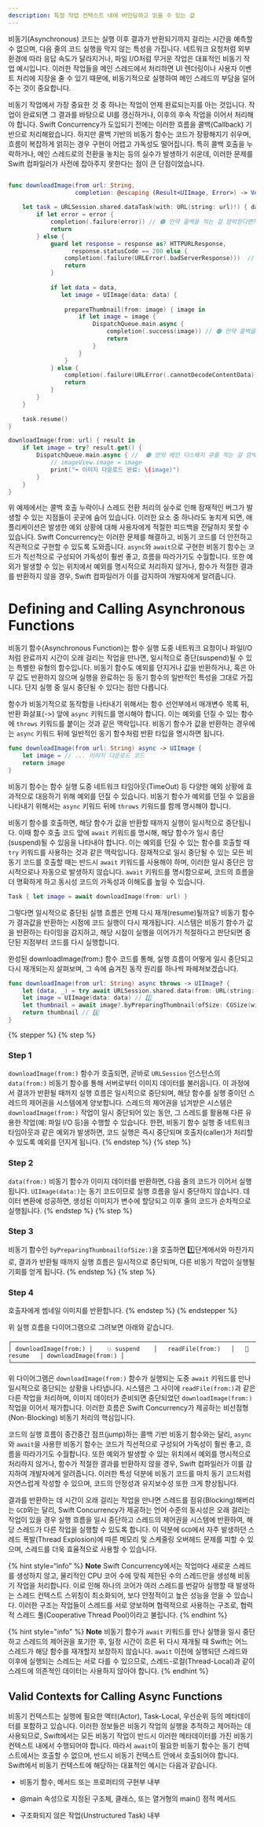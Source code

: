 ```yaml
---
description: 특정 작업 컨텍스트 내에 바인딩하고 읽을 수 있는 값
---
```


비동기(Asynchronous) 코드는 실행 이후 결과가 반환되기까지 걸리는 시간을 예측할 수 없으며, 다음 줄의 코드 실행을 막지 않는 특성을 가집니다. 네트워크 요청처럼 외부 환경에 따라 응답 속도가 달라지거나, 파일 I/O처럼 무거운 작업은 대표적인 비동기 작업 예시입니다. 이러한 작업들을 메인 스레드에서 처리하면 UI 렌더링이나 사용자 이벤트 처리에 지장을 줄 수 있기 때문에, 비동기적으로 실행하여 메인 스레드의 부담을 덜어주는 것이 중요합니다.

비동기 작업에서 가장 중요한 것 중 하나는 작업이 언제 완료되는지를 아는 것입니다. 작업이 완료되면 그 결과를 바탕으로 UI를 갱신하거나, 이후의 후속 작업을 이어서 처리해야 합니다. Swift Concurrency가 도입되기 전에는 이러한 흐름을 콜백(Callback) 기반으로 처리해왔습니다. 하지만 콜백 기반의 비동기 함수는 코드가 장황해지기 쉬우며, 흐름이 복잡하게 얽히는 경우 구현이 어렵고 가독성도 떨어집니다. 특히 콜백 호출을 누락하거나, 메인 스레드로의 전환을 놓치는 등의 실수가 발생하기 쉬운데, 이러한 문제를 Swift 컴파일러가 사전에 잡아주지 못한다는 점이 큰 단점이었습니다.


```swift

func downloadImage(from url: String,
                   completion: @escaping (Result<UIImage, Error>) -> Void) {
    
    let task = URLSession.shared.dataTask(with: URL(string: url)!) { data, response, error in
        if let error = error {
            completion(.failure(error)) // 🟠 만약 콜백을 적는 걸 깜박한다면?
            return
        } else {
            guard let response = response as? HTTPURLResponse,
                  response.statusCode == 200 else {
                completion(.failure(URLError(.badServerResponse)))  // 🟠 만약 콜백을 적는 걸 깜박한다면?
                return
            }
            
            if let data = data,
               let image = UIImage(data: data) {
                
                prepareThumbnail(from: image) { image in
                    if let image = image {
                        DispatchQueue.main.async {
                            completion(.success(image)) // 🟠 만약 콜백을 적는 걸 깜박한다면?
                            return
                        }
                    }
                }
            } else {
                completion(.failure(URLError(.cannotDecodeContentData)))  // 🟠 만약 콜백을 적는 걸 깜박한다면?
                return
            }
        }
    }
    
    task.resume()
}

downloadImage(from: url) { result in
    if let image = try? result.get() {
        DispatchQueue.main.async { //  🟠 만약 메인 디스패치 큐를 적는 걸 깜박한다면?
            // imageView.image = image
            print("➡️ 이미지 다운로드 완료: \(image)")
        }
    }
}
```

위 예제에서는 콜백 호출 누락이나 스레드 전환 처리의 실수로 인해 잠재적인 버그가 발생할 수 있는 지점들이 곳곳에 숨어 있습니다. 이러한 요소 중 하나라도 놓치게 되면, 애플리케이션은 발생한 예외 상황에 대해 사용자에게 적절한 피드백을 전달하지 못할 수 있습니다. Swift Concurrency는 이러한 문제를 해결하고, 비동기 코드를 더 안전하고 직관적으로 구현할 수 있도록 도와줍니다. `async`와 `await`으로 구현한 비동기 함수는 코드가 직선적으로 구성되어 가독성이 훨씬 좋고, 흐름을 따라가기도 수월합니다. 또한 예외가 발생할 수 있는 위치에서 예외를 명시적으로 처리하지 않거나, 함수가 적절한 결과를 반환하지 않을 경우, Swift 컴파일러가 이를 감지하여 개발자에게 알려줍니다.


# Defining and Calling Asynchronous Functions

비동기 함수(Asynchronous Function)는 함수 실행 도중 네트워크 요청이나 파일I/O처럼 완료까지 시간이 오래 걸리는 작업을 만나면, 일시적으로 중단(suspend)될 수 있는 특별한 유형의 함수입니다. 비동기 함수도 예외를 던지거나 값을 반환하거나, 혹은 아무 값도 반환하지 않으며 실행을 완료하는 등 동기 함수의 일반적인 특성을 그대로 가집니다. 단지 실행 중 일시 중단될 수 있다는 점만 다릅니다.

함수가 비동기적으로 동작함을 나타내기 위해서는 함수 선언부에서 매개변수 목록 뒤, 반환 화살표(->) 앞에 `async` 키워드를 명시해야 합니다. 이는 예외를 던질 수 있는 함수에 `throws` 키워드를 붙이는 것과 같은 맥락입니다. 비동기 함수가 값을 반환하는 경우에는 `async` 키워드 뒤에 일반적인 동기 함수처럼 반환 타입을 명시하면 됩니다.

```swift
func downloadImage(from url: String) async -> UIImage {
    let image = // ... 이미지 다운로드 코드
    return image
}
```

비동기 함수는 함수 실행 도중 네트워크 타임아웃(TimeOut) 등 다양한 예외 상황에 효과적으로 대응하기 위해 예외를 던질 수 있습니다. 비동기 함수가 예외를 던질 수 있음을 나타내기 위해서는 `async` 키워드 뒤에 `throws` 키워드를 함께 명시해야 합니다.

비동기 함수를 호출하면, 해당 함수가 값을 반환할 때까지 실행이 일시적으로 중단됩니다. 이때 함수 호출 코드 앞에 `await` 키워드를 명시해, 해당 함수가 일시 중단(suspend)될 수 있음을 나타내야 합니다. 이는 예외를 던질 수 있는 함수를 호출할 때 `try` 키워드를 사용하는 것과 같은 맥락입니다. 잠재적으로 일시 중단될 수 있는 모든 비동기 코드를 호출할 때는 반드시 `await` 키워드를 사용해야 하며, 이러한 일시 중단은 암시적으로나 자동으로 발생하지 않습니다. `await` 키워드를 명시함으로써, 코드의 흐름을 더 명확하게 하고 동시성 코드의 가독성과 이해도를 높일 수 있습니다.

```swift
Task { let image = await downloadImage(from: url) }
```

그렇다면 일시적으로 중단된 실행 흐름은 언제 다시 재개(resume)될까요? 비동기 함수가 결과값을 반환하는 시점에 코드 실행이 다시 재개됩니다. 시스템은 비동기 함수가 값을 반환하는 타이밍을 감지하고, 해당 시점이 실행을 이어가기 적절하다고 판단되면 중단된 지점부터 코드를 다시 실행합니다.

완성된 downloadImage(from:) 함수 코드를 통해, 실행 흐름이 어떻게 일시 중단되고 다시 재개되는지 살펴보며, 그 속에 숨겨진 동작 원리를 하나씩 파헤쳐보겠습니다.

```swift
func downloadImage(from url: String) async throws -> UIImage? {
    let (data, _) = try await URLSession.shared.data(from: URL(string: url)!) // 1️⃣
    let image = UIImage(data: data) // 2️⃣
    let thumbnail = await image?.byPreparingThumbnail(ofSize: CGSize(width: 50, height: 50)) // 3️⃣
    return thumbnail // 4️⃣
}
```

{% stepper %}
{% step %}
### Step 1
`downloadImage(from:)` 함수가 호출되면, 곧바로 `URLSession` 인스턴스의 `data(from:)` 비동기 함수를 통해 서버로부터 이미지 데이터를 불러옵니다. 이 과정에서 결과가 반환될 때까지 실행 흐름은 일시적으로 중단되며, 해당 함수를 실행 중이던 스레드의 제어권을 시스템에게 양보합니다. 스레드의 제어권을 넘겨받은 시스템은 `downloadImage(from:)` 작업이 일시 중단되어 있는 동안, 그 스레드를 활용해 다른 유용한 작업(예: 파일 I/O 등)을 수행할 수 있습니다. 한편, 비동기 함수 실행 중 네트워크 타임아웃과 같은 예외가 발생하면, 코드 실행은 즉시 중단되며 호출자(caller)가 처리할 수 있도록 예외를 던지게 됩니다.
{% endstep %}
{% step %}
### Step 2
`data(from:)` 비동기 함수가 이미지 데이터를 반환하면, 다음 줄의 코드가 이어서 실행됩니다. `UIImage(data:)`는 동기 코드이므로 실행 흐름을 일시 중단하지 않습니다. 데이터 변환에 성공하면, 생성된 이미지가 변수에 할당되고 이후 줄의 코드가 순차적으로 실행됩니다.
{% endstep %}
{% step %}
### Step 3
비동기 함수인 `byPreparingThumbnail(ofSize:)`을 호출하면 1️⃣단계에서와 마찬가지로, 결과가 반환될 때까지 실행 흐름은 일시적으로 중단되며, 다른 비동기 작업이 실행될 기회를 얻게 됩니다.
{% endstep %}
{% step %}
### Step 4
호출자에게 썸네일 이미지를 반환합니다. 
{% endstep %}
{% endstepper %}

위 실행 흐름을 다이어그램으로 그려보면 아래와 같습니다.

```
┌──────────────────────────────────────────────────────────────────────────────────────────────────────┐
│ downloadImage(from:) │    💥 suspend    │   readFile(from:)   │   💨 resume   │ downloadImage(from:) │
└──────────────────────────────────────────────────────────────────────────────────────────────────────┘
```

위 다이어그램은 `downloadImage(from:)` 함수가 실행되는 도중 `await` 키워드를 만나 일시적으로 중단되는 상황을 나타냅니다. 시스템은 그 사이에 `readFile(from:)`과 같은 다른 작업을 처리하며, 이미지 데이터가 준비되면 중단되었던 `downloadImage(from:)` 작업을 이어서 재가합니다. 이러한 흐름은 Swift Concurrency가 제공하는 비선점형(Non-Blocking) 비동기 처리의 핵심입니다. 

코드의 실행 흐름이 중간중간 점프(jump)하는 콜백 기반 비동기 함수와는 달리, `async`와 `await`을 사용한 비동기 함수는 코드가 직선적으로 구성되어 가독성이 훨씬 좋고, 흐름을 따라가기도 수월합니다. 또한 예외가 발생할 수 있는 위치에서 예외를 명시적으로 처리하지 않거나, 함수가 적절한 결과를 반환하지 않을 경우, Swift 컴파일러가 이를 감지하여 개발자에게 알려줍니다. 이러한 특성 덕분에 비동기 코드를 마치 동기 코드처럼 자연스럽게 작성할 수 있으며, 코드의 안정성과 유지보수성 또한 크게 향상됩니다.

결과를 반환하는 데 시간이 오래 걸리는 작업을 만나면 스레드를 점유(Blocking)해버리는 `GCD`와는 달리, Swift Concurrency가 제공하는 언어 수준의 동시성은 오래 걸리는 작업이 있을 경우 실행 흐름을 일시 중단하고 스레드의 제어권을 시스템에 반환하여, 해당 스레드가 다른 작업을 실행할 수 있도록 합니다. 이 덕분에 `GCD`에서 자주 발생하던 스레드 폭발(Thread Explosion)에 따른 메모리 및 스케줄링 오버헤드 문제를 피할 수 있으며, 스레드를 더욱 효율적으로 사용할 수 있습니다. 

{% hint style=“info” %}
**Note**
Swift Concurrency에서는 작업마다 새로운 스레드를 생성하지 않고, 물리적인 CPU 코어 수에 맞춰 제한된 수의 스레드만을 생성해 비동기 작업을 처리합니다. 이로 인해 하나의 코어가 여러 스레드를 번갈아 실행할 때 발생하는 스레드 컨텍스트 스위칭이 최소화되어, 보다 안정적이고 높은 성능을 얻을 수 있습니다. 이러한 구조는 작업들이 스레드를 서로 양보하며 협력적으로 사용하는 구조로, 협력적 스레드 풀(Cooperative Thread Pool)이라고 불립니다.
{% endhint %}

{% hint style="info" %}
**Note** 비동기 함수가 `await` 키워드를 만나 실행을 일시 중단하고 스레드의 제어권을 포기한 후, 일정 시간이 흐른 뒤 다시 재개될 때 Swift는 어느 스레드가 해당 함수를 재개할지 보장하지 않습니다. `await` 이전에 실행되던 스레드와 이후에 실행되는 스레드는 서로 다를 수 있으므로, 스레드-로컬(Thread-Local)과 같이 스레드에 의존적인 데이터는 사용하지 않아야 합니다.
{% endhint %}


## Valid Contexts for Calling Async Functions

비동기 컨텍스트는 실행에 필요한 액터(Actor), Task-Local, 우선순위 등의 메타데이터를 포함하고 있습니다. 이러한 정보들은 비동기 작업의 실행을 추적하고 제어하는 데 사용되므로, Swift에서는 모든 비동기 작업이 반드시 이러한 메타데이터를 가진 비동기 컨텍스트 내에서 수행되어야 합니다. 따라서 `await`이 필요한 비동기 함수는 동기 컨텍스트에서는 호출할 수 없으며, 반드시 비동기 컨텍스트 안에서 호출되어야 합니다. Swift에서 비동기 컨텍스트에 해당하는 대표적인 예시는 다음과 같습니다.

* 비동기 함수, 메서드 또는 프로퍼티의 구현부 내부

* @main 속성으로 지정된 구조체, 클래스, 또는 열거형의 main() 정적 메서드

* 구조화되지 않은 작업(Unstructured Task) 내부

